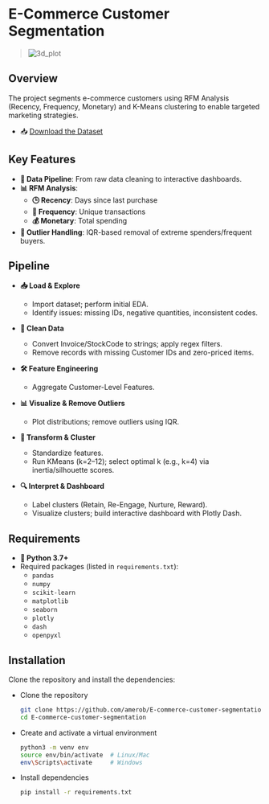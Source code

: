 # E-Commerce Customer Segmentation


> ![3d_plot](https://github.com/user-attachments/assets/2ff3ded1-5d81-4a1e-96d1-511c8a444d80)

## Overview

The project segments e-commerce customers using RFM Analysis (Recency, Frequency, Monetary) and K-Means clustering to enable targeted marketing strategies.

- 📥 [Download the Dataset](https://archive.ics.uci.edu/ml/datasets/Online+Retail+II)



## Key Features

- **🔄 Data Pipeline**: From raw data cleaning to interactive dashboards.
- **📊 RFM Analysis**:
  - **🕒 Recency**: Days since last purchase
  - **🔁 Frequency**: Unique transactions
  - **💰 Monetary**: Total spending
- **🚫 Outlier Handling**: IQR-based removal of extreme spenders/frequent buyers.

## Pipeline

- **📥 Load & Explore**  
   - Import dataset; perform initial EDA.
   - Identify issues: missing IDs, negative quantities, inconsistent codes.

- **🧹 Clean Data**
    - Convert Invoice/StockCode to strings; apply regex filters.
    - Remove records with missing Customer IDs and zero-priced items.

- **🛠️ Feature Engineering**  
    - Aggregate Customer-Level Features.

- **📊 Visualize & Remove Outliers**  
    - Plot distributions; remove outliers using IQR.

- **🔄 Transform & Cluster**
    - Standardize features.
    - Run KMeans (k=2–12); select optimal k (e.g., k=4) via inertia/silhouette scores.

- **🔍 Interpret & Dashboard**  
    - Label clusters (Retain, Re-Engage, Nurture, Reward).
    - Visualize clusters; build interactive dashboard with Plotly Dash.

## Requirements

- **🐍 Python 3.7+**
- Required packages (listed in `requirements.txt`):
  - `pandas`
  - `numpy`
  - `scikit-learn`
  - `matplotlib`
  - `seaborn`
  - `plotly`
  - `dash`
  - `openpyxl`

## Installation

Clone the repository and install the dependencies:

- Clone the repository

  ```bash
  git clone https://github.com/amerob/E-commerce-customer-segmentation.git
  cd E-commerce-customer-segmentation
  ```

- Create and activate a virtual environment

  ```bash
  python3 -m venv env
  source env/bin/activate  # Linux/Mac
  env\Scripts\activate     # Windows
  ```

- Install dependencies

  ```bash
  pip install -r requirements.txt
  ```
